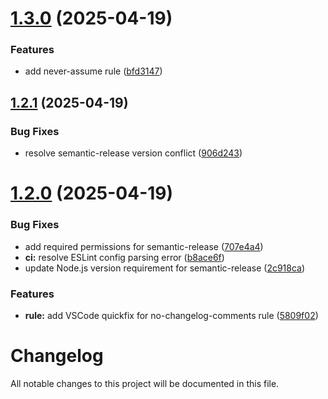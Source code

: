 # [1.3.0](https://github.com/cahaseler/eslint-plugin-vibe-check/compare/v1.2.1...v1.3.0) (2025-04-19)


### Features

* add never-assume rule ([bfd3147](https://github.com/cahaseler/eslint-plugin-vibe-check/commit/bfd31475357e7da409edf691d0ca15fe48d89a6a))

## [1.2.1](https://github.com/cahaseler/eslint-plugin-vibe-check/compare/v1.2.0...v1.2.1) (2025-04-19)


### Bug Fixes

* resolve semantic-release version conflict ([906d243](https://github.com/cahaseler/eslint-plugin-vibe-check/commit/906d243c63b6a56648c17ba35029e20ae2e03602))

# [1.2.0](https://github.com/cahaseler/eslint-plugin-vibe-check/compare/v1.1.0...v1.2.0) (2025-04-19)


### Bug Fixes

* add required permissions for semantic-release ([707e4a4](https://github.com/cahaseler/eslint-plugin-vibe-check/commit/707e4a426bfc4734eaa4fdf87924475172433655))
* **ci:** resolve ESLint config parsing error ([b8ace6f](https://github.com/cahaseler/eslint-plugin-vibe-check/commit/b8ace6f1d0559800b7e24a20b6fceb4fdcf6673d))
* update Node.js version requirement for semantic-release ([2c918ca](https://github.com/cahaseler/eslint-plugin-vibe-check/commit/2c918caaf2abf394b9b4ded0968ea43ce32ae3a6))


### Features

* **rule:** add VSCode quickfix for no-changelog-comments rule ([5809f02](https://github.com/cahaseler/eslint-plugin-vibe-check/commit/5809f0261c2a5551f309ef4da542443559d0c60b))

# Changelog

All notable changes to this project will be documented in this file.

